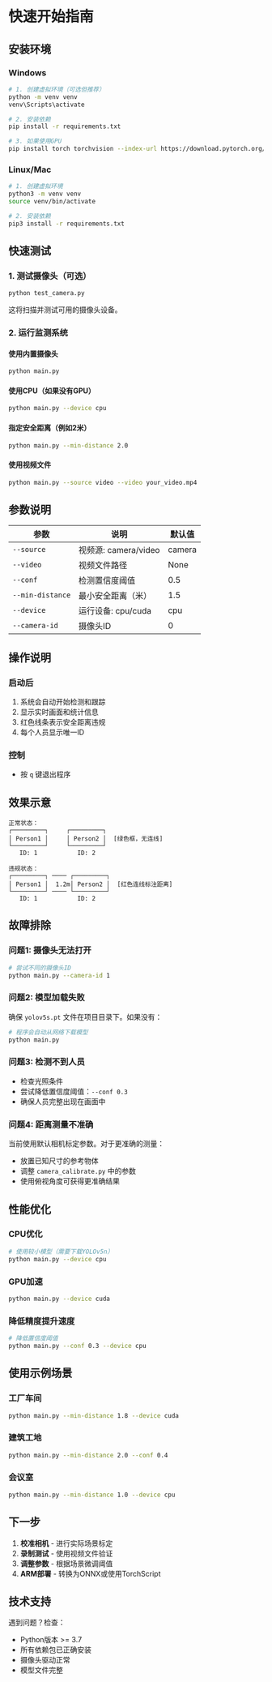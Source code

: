 # 快速开始指南

## 安装环境

### Windows
```bash
# 1. 创建虚拟环境（可选但推荐）
python -m venv venv
venv\Scripts\activate

# 2. 安装依赖
pip install -r requirements.txt

# 3. 如果使用GPU
pip install torch torchvision --index-url https://download.pytorch.org/whl/cu118
```

### Linux/Mac
```bash
# 1. 创建虚拟环境
python3 -m venv venv
source venv/bin/activate

# 2. 安装依赖
pip3 install -r requirements.txt
```

## 快速测试

### 1. 测试摄像头（可选）
```bash
python test_camera.py
```

这将扫描并测试可用的摄像头设备。

### 2. 运行监测系统

#### 使用内置摄像头
```bash
python main.py
```

#### 使用CPU（如果没有GPU）
```bash
python main.py --device cpu
```

#### 指定安全距离（例如2米）
```bash
python main.py --min-distance 2.0
```

#### 使用视频文件
```bash
python main.py --source video --video your_video.mp4
```

## 参数说明

| 参数 | 说明 | 默认值 |
|------|------|--------|
| `--source` | 视频源: camera/video | camera |
| `--video` | 视频文件路径 | None |
| `--conf` | 检测置信度阈值 | 0.5 |
| `--min-distance` | 最小安全距离（米） | 1.5 |
| `--device` | 运行设备: cpu/cuda | cpu |
| `--camera-id` | 摄像头ID | 0 |

## 操作说明

### 启动后
1. 系统会自动开始检测和跟踪
2. 显示实时画面和统计信息
3. 红色线条表示安全距离违规
4. 每个人员显示唯一ID

### 控制
- 按 `q` 键退出程序

## 效果示意

```
正常状态：
┌─────────┐     ┌─────────┐
│ Person1 │     │ Person2 │  [绿色框，无连线]
└─────────┘     └─────────┘
   ID: 1           ID: 2

违规状态：
┌─────────┐ ──── ┌─────────┐
│ Person1 │  1.2m│ Person2 │  [红色连线标注距离]
└─────────┘ ──── └─────────┘
   ID: 1           ID: 2
```

## 故障排除

### 问题1: 摄像头无法打开
```bash
# 尝试不同的摄像头ID
python main.py --camera-id 1
```

### 问题2: 模型加载失败
确保 `yolov5s.pt` 文件在项目目录下。如果没有：
```bash
# 程序会自动从网络下载模型
python main.py
```

### 问题3: 检测不到人员
- 检查光照条件
- 尝试降低置信度阈值：`--conf 0.3`
- 确保人员完整出现在画面中

### 问题4: 距离测量不准确
当前使用默认相机标定参数。对于更准确的测量：
- 放置已知尺寸的参考物体
- 调整 `camera_calibrate.py` 中的参数
- 使用俯视角度可获得更准确结果

## 性能优化

### CPU优化
```bash
# 使用较小模型（需要下载YOLOv5n）
python main.py --device cpu
```

### GPU加速
```bash
python main.py --device cuda
```

### 降低精度提升速度
```bash
# 降低置信度阈值
python main.py --conf 0.3 --device cpu
```

## 使用示例场景

### 工厂车间
```bash
python main.py --min-distance 1.8 --device cuda
```

### 建筑工地
```bash
python main.py --min-distance 2.0 --conf 0.4
```

### 会议室
```bash
python main.py --min-distance 1.0 --device cpu
```

## 下一步

1. **校准相机** - 进行实际场景标定
2. **录制测试** - 使用视频文件验证
3. **调整参数** - 根据场景微调阈值
4. **ARM部署** - 转换为ONNX或使用TorchScript

## 技术支持

遇到问题？检查：
- Python版本 >= 3.7
- 所有依赖包已正确安装
- 摄像头驱动正常
- 模型文件完整

